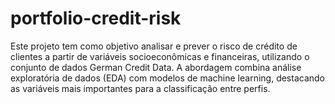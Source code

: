 # portfolio-credit-risk
Este projeto tem como objetivo analisar e prever o risco de crédito de clientes a partir de variáveis socioeconômicas e financeiras, utilizando o conjunto de dados German Credit Data. A abordagem combina análise exploratória de dados (EDA) com modelos de machine learning, destacando as variáveis mais importantes para a classificação entre perfis.
